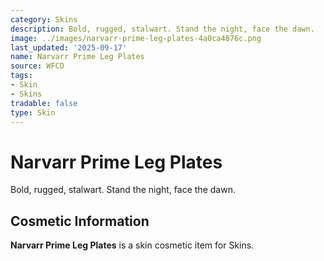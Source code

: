```yaml
---
category: Skins
description: Bold, rugged, stalwart. Stand the night, face the dawn.
image: ../images/narvarr-prime-leg-plates-4a0ca4876c.png
last_updated: '2025-09-17'
name: Narvarr Prime Leg Plates
source: WFCD
tags:
- Skin
- Skins
tradable: false
type: Skin
---
```


# Narvarr Prime Leg Plates

Bold, rugged, stalwart. Stand the night, face the dawn.

## Cosmetic Information

**Narvarr Prime Leg Plates** is a skin cosmetic item for Skins.


